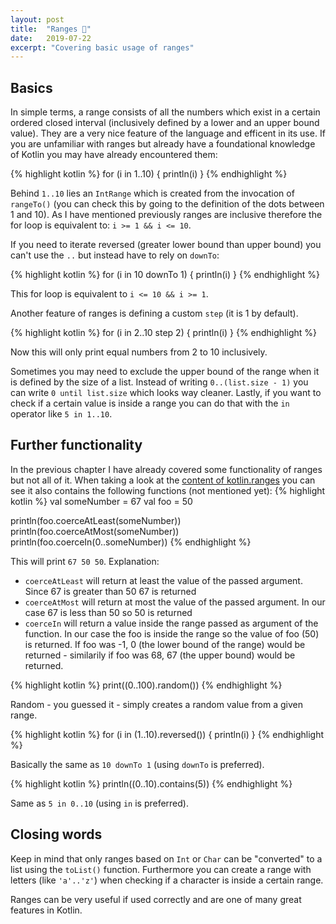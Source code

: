 ```yaml
---
layout: post
title:  "Ranges 📏"
date:   2019-07-22
excerpt: "Covering basic usage of ranges"
---
```

## Basics
In simple terms, a range consists of all the numbers which exist in a certain ordered closed interval (inclusively defined by a lower and an upper bound value).
They are a very nice feature of the language and efficent in its use. If you are unfamiliar with ranges but already have a foundational knowledge of Kotlin you 
may have already encountered them:

{% highlight kotlin %}
for (i in 1..10) {
    println(i)
}
{% endhighlight %}

Behind `1..10` lies an `IntRange` which is created from the invocation of `rangeTo()` (you can check this by going to the definition of the dots between 1 and 10).
As I have mentioned previously ranges are inclusive therefore the for loop is equivalent to: `i >= 1 && i <= 10`.

If you need to iterate reversed (greater lower bound than upper bound) you can't use the `..` but instead have to rely on `downTo`:

{% highlight kotlin %}
for (i in 10 downTo 1) {
    println(i)
}
{% endhighlight %}

This for loop is equivalent to `i <= 10 && i >= 1`.

Another feature of ranges is defining a custom `step` (it is 1 by default).

{% highlight kotlin %}
for (i in 2..10 step 2) {
    println(i)
}
{% endhighlight %}

Now this will only print equal numbers from 2 to 10 inclusively.

Sometimes you may need to exclude the upper bound of the range when it is defined by the size of a list. Instead of writing `0..(list.size - 1)`
you can write `0 until list.size` which looks way cleaner. Lastly, if you want to check if a certain value is inside a range you can do that with
the `in` operator like `5 in 1..10`.

## Further functionality
In the previous chapter I have already covered some functionality of ranges but not all of it. When taking a look at the [content of kotlin.ranges](https://kotlinlang.org/api/latest/jvm/stdlib/kotlin.ranges/index.html)
you can see it also contains the following functions (not mentioned yet):
{% highlight kotlin %}
val someNumber = 67
val foo = 50

println(foo.coerceAtLeast(someNumber))
println(foo.coerceAtMost(someNumber))
println(foo.coerceIn(0..someNumber))
{% endhighlight %}

This will print `67 50 50`. Explanation:
- `coerceAtLeast` will return at least the value of the passed argument. Since 67 is greater than 50 67 is returned
- `coerceAtMost` will return at most the value of the passed argument. In our case 67 is less than 50 so 50 is returned
- `coerceIn` will return a value inside the range passed as argument of the function. In our case the foo is inside the range so the value of foo (50) is returned.
If foo was -1, 0 (the lower bound of the range) would be returned - similarily if foo was 68, 67 (the upper bound) would be returned.


{% highlight kotlin %}
print((0..100).random())
{% endhighlight %}

Random - you guessed it - simply creates a random value from a given range. 

{% highlight kotlin %}
for (i in (1..10).reversed()) {
    println(i)
}
{% endhighlight %}

Basically the same as `10 downTo 1` (using `downTo` is preferred).

{% highlight kotlin %}
println((0..10).contains(5))
{% endhighlight %}

Same as `5 in 0..10` (using `in` is preferred).

## Closing words
Keep in mind that only ranges based on `Int` or `Char` can be "converted" to a list using the `toList()` function.
Furthermore you can create a range with letters (like `'a'..'z'`) when checking if a character is inside a certain range.

Ranges can be very useful if used correctly and are one of many great features in Kotlin.